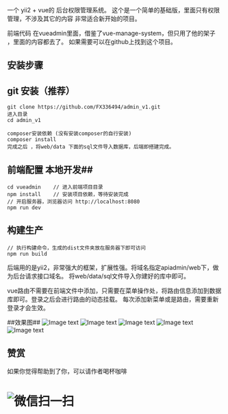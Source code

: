 一个 yii2 + vue的 后台权限管理系统。
这个是一个简单的基础版，里面只有权限管理，不涉及其它的内容
非常适合新开始的项目。

前端代码 在vueadmin里面，借鉴了vue-manage-system，但只用了他的架子 ，里面的内容都去了。
如果需要可以在github上找到这个项目。

## 安装步骤 ##

## git 安装（推荐） ##
	
	git clone https://github.com/FX336494/admin_v1.git
	进入目录
	cd admin_v1

	composer安装依赖 (没有安装composer的自行安装)
	composer install
	完成之后 ，将web/data 下面的sql文件导入数据库，后端即搭建完成。

## 前端配置 本地开发##

    cd vueadmin    // 进入前端项目目录
    npm install    // 安装项目依赖，等待安装完成
    // 开启服务器，浏览器访问 http://localhost:8080
    npm run dev

## 构建生产 ##

    // 执行构建命令，生成的dist文件夹放在服务器下即可访问
    npm run build    


后端用的是yii2，非常强大的框架，扩展性强。将域名指定apiadmin/web下，做为后台请求接口域名。
将web/data/sql文件导入你建好的库中即可。

vue路由不需要在前端文件中添加，只需要在菜单操作处，将路由信息添加到数据库即可。登录之后会进行路由的动态挂载。
每次添加新菜单或是路由，需要重新登录才会生效。

##效果图##
![Image text](https://raw.githubusercontent.com/FX336494/admin_v1/master/apiadmin/web/data/1.png)
![Image text](https://raw.githubusercontent.com/FX336494/admin_v1/master/apiadmin/web/data/2.png)
![Image text](https://raw.githubusercontent.com/FX336494/admin_v1/master/apiadmin/web/data/3.png)
![Image text](https://raw.githubusercontent.com/FX336494/admin_v1/master/apiadmin/web/data/4.png)
![Image text](https://raw.githubusercontent.com/FX336494/admin_v1/master/apiadmin/web/data/5.png)

## 赞赏
如果你觉得帮助到了你，可以请作者喝杯咖啡

![微信扫一扫](https://raw.githubusercontent.com/FX336494/admin_v1/master/apiadmin/web/data/6.png)
=======